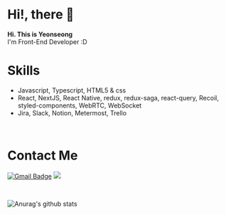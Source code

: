 ### <h1> Hi!, there 👋</h1>

 <strong>Hi. This is Yeonseong</strong> <br/>
 I'm Front-End Developer :D
 
 
 ### <h1> Skills </h1>
  - Javascript, Typescript, HTML5 & css
  - React, NextJS, React Native, redux, redux-saga, react-query, Recoil, styled-components, WebRTC, WebSocket
  - Jira, Slack, Notion, Metermost, Trello


<br/>

<h1>Contact Me </h1>

[![Gmail Badge](https://img.shields.io/badge/Gmail-d14836?style=flat-square&logo=Gmail&logoColor=white&link=mailto:snugyun01@gmail.com)](mailto:dustjd1535@gmail.com)
<a href="https://leeyeonseong.github.io/">
<img src="https://img.shields.io/badge/Tech Blog-black?style=flat&logo=Git&logoColor=181717"/>
<a>
 
 <br/>
 
 ![Anurag's github stats](https://github-readme-stats.vercel.app/api?username=LEEYEONSEONG&show_icons=true&theme=tokyonight)
